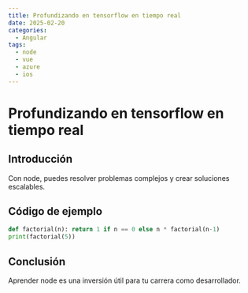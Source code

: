 ```yaml
---
title: Profundizando en tensorflow en tiempo real
date: 2025-02-20
categories:
  - Angular
tags:
  - node
  - vue
  - azure
  - ios
---
```


# Profundizando en tensorflow en tiempo real

## Introducción

Con node, puedes resolver problemas complejos y crear soluciones escalables.

## Código de ejemplo

```python
def factorial(n): return 1 if n == 0 else n * factorial(n-1)
print(factorial(5))
```

## Conclusión

Aprender node es una inversión útil para tu carrera como desarrollador.